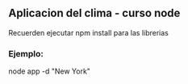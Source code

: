 ## Aplicacion del clima - curso node

Recuerden ejecutar npm install para las librerias

### Ejemplo:

node app -d "New York"